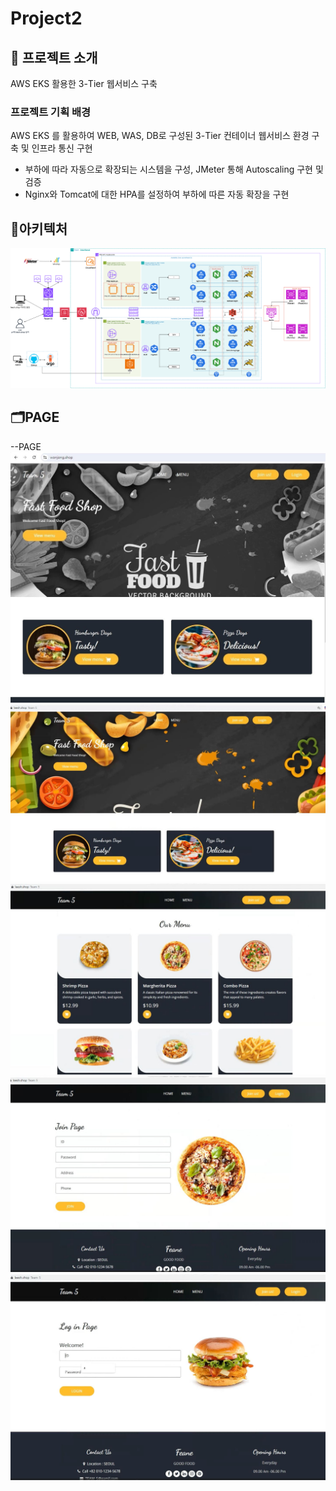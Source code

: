 # Project2

## 📌 프로젝트 소개
AWS EKS 활용한 3-Tier 웹서비스 구축  

### 프로젝트 기획 배경
AWS EKS 를 활용하여 WEB, WAS, DB로 구성된 3-Tier 컨테이너 웹서비스 환경 구축 및 인프라 통신 구현
- 부하에 따라 자동으로 확장되는 시스템을 구성, JMeter 통해 Autoscaling 구현 및 검증
- Nginx와 Tomcat에 대한 HPA를 설정하여 부하에 따른 자동 확장을 구현


## 🧱아키텍처
![architecture.png](images/architecture.png)







## 🗂PAGE
--PAGE
![index.jpg](images/index.jpg) ![rollingupdate.jpg](images/rollingupdate.jpg)
![menu.JPG](images/menu.JPG) ![signup.jpg](images/signup.jpg) 
![login.JPG](images/login.JPG)



